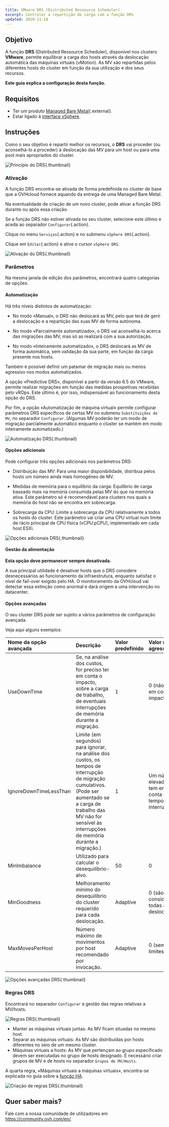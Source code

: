 ```yaml
---
title: VMware DRS (Distributed Ressource Scheduler)
excerpt: Controlar a repartição de carga com a função DRS
updated: 2020-11-18
---
```


## Objetivo

A função **DRS** (Distributed Ressource Scheduler), disponível nos clusters **VMware**, permite equilibrar a carga dos hosts através da deslocação automática das máquinas virtuais (vMotion). As MV são repartidas pelos diferentes hosts do cluster em função da sua utilização e dos seus recursos.

**Este guia explica a configuração desta função.**

## Requisitos

- Ter um produto [Managed Bare Metal](https://www.ovhcloud.com/pt/managed-bare-metal/){.external}.
- Estar ligado à [interface vSphere](vsphere-interface1.).

## Instruções

Como o seu objetivo é repartir melhor os recursos, o **DRS** vai proceder (ou aconselhá-lo a proceder) à deslocação das MV para um host ou para uma pool mais apropriados do cluster.

![Princípio do DRS](drs0.png){.thumbnail}

### Ativação

A função DRS encontra-se ativada de forma predefinida no cluster de base que a OVHcloud fornece aquando da entrega de uma Managed Bare Metal.

Na eventualidade de criação de um novo cluster, pode ativar a função DRS durante ou após essa criação.

Se a função DRS não estiver ativada no seu cluster, selecione este último e aceda ao separador `Configurar`{.action}.

Clique no menu `Serviços`{.action} e no submenu `vSphere DRS`{.action}.

Clique em `Editar`{.action} e ative o cursor `vSphere DRS`.

![Ativação do DRS](drs01.png){.thumbnail}

### Parâmetros 

Na mesma janela de edição dos parâmetros, encontrará quatro categorias de opções.

#### Automatização

Há três níveis distintos de automatização:

- No modo «Manual», o DRS não deslocará as MV, pelo que terá de gerir a deslocação e a repartição das suas MV de forma autónoma.

- No modo «Parcialmente automatizado», o DRS vai aconselhá-lo acerca das migrações das MV, mas só as realizará com a sua autorização.

- No modo «Inteiramente automatizado», o DRS deslocará as MV de forma automática, sem validação da sua parte, em função da carga presente nos hosts.

Também é possível definir um patamar de migração mais ou menos agressivo nos modos automatizados.

A opção «Predictive DRS», disponível a partir da versão 6.5 do VMware, permite realizar migrações em função das medidas prospetivas recebidas pelo vROps.
Este último é, por isso, indispensável ao funcionamento desta opção do DRS.

Por fim, a opção «Automatização de máquina virtual» permite configurar parâmetros DRS específicos de certas MV no submenu `Substituições de MV`, no separador `Configurar`. (Algumas MV poderão ter um modo de migração parcialmente automático enquanto o cluster se mantém em modo inteiramente automatizado.)

![Automatização DRS](drs02.png){.thumbnail}

#### Opções adicionais

Pode configurar três opções adicionais nos parâmetros DRS:

- Distribuição das MV: Para uma maior disponibilidade, distribua pelos hosts um número ainda mais homogéneo de MV. 

- Medidas de memória para o equilíbrio da carga: Equilíbrio de carga baseado mais na memória consumida pelas MV do que na memória ativa.
Este parâmetro só é recomendável para clusters nos quais a memória do host não se encontra em sobrecarga. 

- Sobrecarga da CPU: Limite a sobrecarga da CPU relativamente a todos os hosts do cluster. Este parâmetro vai criar uma CPU virtual num limite de rácio principal de CPU física (vCPU:pCPU), implementado em cada host ESXi. 

![Opções adicionais DRS](drs03.png){.thumbnail}

#### Gestão da alimentação

**Esta opção deve permanecer sempre desativada.**

A sua principal utilidade é desativar hosts que o DRS considere desnecessários ao funcionamento da infraestrutura, enquanto satisfaz o nível de fail-over exigido pelo HA.
O monitoramento da OVHcloud vai detectar essa extinção como anormal e dará origem a uma intervenção no datacenter.

#### Opções avançadas

O seu cluster DRS pode ser sujeito a vários parâmetros de configuração avançada.

Veja aqui alguns exemplos:

|Nome da opção avançada|Descrição|Valor predefinido|Valor mais agressivo|
|:---|:---|:---|:---|
|UseDownTime|Se, na análise dos custos, for preciso ter em conta o impacto, sobre a carga de trabalho, de eventuais interrupções de memória durante a migração.|1|0 (não tem em conta o impacto)|
|IgnoreDownTimeLessThan|Limite (em segundos) para ignorar, na análise dos custos, os tempos de interrupção de migração cumulativos. (Pode ser aumentado se a carga de trabalho das MV não for sensível às interrupções de memória durante a migração.)|1|Um número elevado (não tem em conta os tempos de interrupção)|
|MinImbalance|Utilizado para calcular o desequilíbrio-alvo.|50|0|
|MinGoodness|Melhoramento mínimo do desequilíbrio do cluster requerido para cada deslocação.|Adaptive|0 (são consideradas todas as deslocações)|
|MaxMovesPerHost|Número máximo de movimentos por host recomendado por invocação.|Adaptive|0 (sem limites)|

![Opções avançadas DRS](drs05.png){.thumbnail}

### Regras DRS

Encontrará no separador `Configurar` a gestão das regras relativas a MV/hosts.

![Regras DRS](drs06.png){.thumbnail}

- Manter as máquinas virtuais juntas: As MV ficam situadas no mesmo host.
- Separar as máquinas virtuais: As MV são distribuídas por hosts diferentes no seio de um mesmo cluster.
- Máquinas virtuais a hosts: As MV que pertençam ao grupo especificado devem ser executadas no grupo de hosts designado. É necessário criar grupos de MV e de hosts no separador `Grupos de MV/Hosts`.

A quarta regra, «Máquinas virtuais a máquinas virtuais», encontra-se explicada no guia sobre a [função HA](vmware_ha_high_availability1.).

![Criação de regras DRS](drs07.png){.thumbnail}

## Quer saber mais?

Fale com a nossa comunidade de utilizadores em <https://community.ovh.com/en/>.
